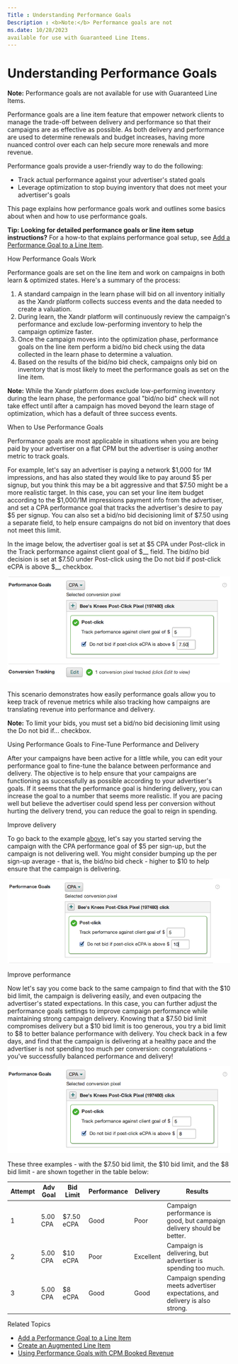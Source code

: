 ```yaml
---
Title : Understanding Performance Goals
Description : <b>Note:</b> Performance goals are not
ms.date: 10/28/2023
available for use with Guaranteed Line Items.
---
```



# Understanding Performance Goals





<b>Note:</b> Performance goals are not
available for use with Guaranteed Line Items.



Performance goals are a line item feature that empower network clients
to manage the trade-off between delivery and performance so that their
campaigns are as effective as possible. As both delivery and performance
are used to determine renewals and budget increases, having more nuanced
control over each can help secure more renewals and more revenue.

Performance goals provide a user-friendly way to do the following:

- Track actual performance against your advertiser's stated goals
- Leverage optimization to stop buying inventory that does not meet your
  advertiser's goals

This page explains how performance goals work and outlines some basics
about when and how to use performance goals.



<b>Tip:</b> **Looking for detailed performance
goals or line item setup instructions?** For a how-to that explains
performance goal setup, see
<a href="add-a-performance-goal-to-a-line-item.md" class="xref">Add a
Performance Goal to a Line Item</a>.



How Performance Goals Work

Performance goals are set on the line item and work on campaigns in both
learn & optimized states. Here's a summary of the process:

1.  A standard campaign in the learn phase will bid on all inventory
    initially as the Xandr platform collects
    success events and the data needed to create a valuation.
2.  During learn, the Xandr platform will
    continuously review the campaign's performance and exclude
    low-performing inventory to help the campaign optimize faster.
3.  Once the campaign moves into the optimization phase, performance
    goals on the line item perform a bid/no bid check using the data
    collected in the learn phase to determine a valuation.
4.  Based on the results of the bid/no bid check, campaigns only bid on
    inventory that is most likely to meet the performance goals as set
    on the line item.


<b>Note:</b> While the
Xandr platform does exclude low-performing
inventory during the learn phase, the performance goal "bid/no bid"
check will not take effect until after a campaign has moved beyond the
learn stage of optimization, which has a default of three success
events.



When to Use Performance Goals

Performance goals are most applicable in situations when you are being
paid by your advertiser on a flat CPM but the advertiser is using
another metric to track goals.

For example, let's say an advertiser is paying a network $1,000 for 1M
impressions, and has also stated they would like to pay around $5 per
signup, but you think this may be a bit aggressive and that $7.50 might
be a more realistic target. In this case, you can set your line item
budget according to the $1,000/1M impressions payment info from the
advertiser, and set a CPA performance goal that tracks the advertiser's
desire to pay $5 per signup. You can also set a bid/no bid decisioning
limit of $7.50 using a separate field, to help ensure campaigns do not
bid on inventory that does not meet this limit.

In the image below, the advertiser goal is set at $5 CPA under
Post-click in the
Track performance against client goal of
$\_\_ field. The bid/no bid decision is set at $7.50 under
Post-click using the
Do not bid if post-click eCPA is above
$\_\_ checkbox.

![PG scenario](media/PG-scenario-a.png)


This scenario demonstrates how easily performance goals allow you to
keep track of revenue metrics while also tracking how campaigns are
translating revenue into performance and delivery.



<b>Note:</b> To limit your bids, you must set
a bid/no bid decisioning limit using the Do
not bid if... checkbox.



Using Performance Goals to Fine-Tune Performance and Delivery

After your campaigns have been active for a little while, you can edit
your performance goal to fine-tune the balance between performance and
delivery. The objective is to help ensure that your campaigns are
functioning as successfully as possible according to your advertiser's
goals. If it seems that the performance goal is hindering delivery, you
can increase the goal to a number that seems more realistic. If you are
pacing well but believe the advertiser could spend less per conversion
without hurting the delivery trend, you can reduce the goal to reign in
spending.

Improve delivery

To go back to the example
<a href="understanding-performance-goals.md#ID-000013b9__ID-000013e5"
class="xref">above</a>, let's say you started serving the campaign with
the CPA performance goal of $5 per sign-up, but the campaign is not
delivering well. You might consider bumping up the per sign-up average -
that is, the bid/no bid check - higher to $10 to help ensure that the
campaign is delivering.

![Trade performance](media/trade-performance-for-delivery.png)

Improve performance

Now let's say you come back to the same campaign to find that with the
$10 bid limit, the campaign is delivering easily, and even outpacing the
advertiser's stated expectations. In this case, you can further adjust
the performance goals settings to improve campaign performance while
maintaining strong campaign delivery. Knowing that a $7.50 bid limit
compromises delivery but a $10 bid limit is too generous, you try a bid
limit to $8 to better balance performance with delivery. You check back
in a few days, and find that the campaign is delivering at a healthy
pace and the advertiser is not spending too much per conversion:
congratulations - you've successfully balanced performance and delivery!

![Trade delivery](media/trade-delivery-for-performance.png)


These three examples - with the $7.50 bid limit, the $10 bid limit, and
the $8 bid limit - are shown together in the table below:

<table class="table">
<thead class="thead">
<tr class="header row">
<th id="ID-000013b9__entry__1" class="entry">Attempt</th>
<th id="ID-000013b9__entry__2" class="entry">Adv Goal</th>
<th id="ID-000013b9__entry__3" class="entry">Bid Limit</th>
<th id="ID-000013b9__entry__4" class="entry">Performance</th>
<th id="ID-000013b9__entry__5" class="entry">Delivery</th>
<th id="ID-000013b9__entry__6" class="entry">Results</th>
</tr>
</thead>
<tbody class="tbody">
<tr class="odd row">
<td class="entry" headers="ID-000013b9__entry__1">1</td>
<td class="entry" headers="ID-000013b9__entry__2">5.00 CPA</td>
<td class="entry" headers="ID-000013b9__entry__3">$7.50 eCPA</td>
<td class="entry" headers="ID-000013b9__entry__4">Good</td>
<td class="entry" headers="ID-000013b9__entry__5">Poor</td>
<td class="entry" headers="ID-000013b9__entry__6">Campaign performance
is good, but campaign delivery should be better.</td>
</tr>
<tr class="even row">
<td class="entry" headers="ID-000013b9__entry__1">2</td>
<td class="entry" headers="ID-000013b9__entry__2">5.00 CPA</td>
<td class="entry" headers="ID-000013b9__entry__3">$10 eCPA</td>
<td class="entry" headers="ID-000013b9__entry__4">Poor</td>
<td class="entry" headers="ID-000013b9__entry__5">Excellent</td>
<td class="entry" headers="ID-000013b9__entry__6">Campaign is
delivering, but advertiser is spending too much.</td>
</tr>
<tr class="odd row">
<td class="entry" headers="ID-000013b9__entry__1">3</td>
<td class="entry" headers="ID-000013b9__entry__2">5.00 CPA</td>
<td class="entry" headers="ID-000013b9__entry__3">$8 eCPA</td>
<td class="entry" headers="ID-000013b9__entry__4">Good</td>
<td class="entry" headers="ID-000013b9__entry__5">Good</td>
<td class="entry" headers="ID-000013b9__entry__6">Campaign spending
meets advertiser expectations, and delivery is also strong.</td>
</tr>
</tbody>
</table>

Related Topics

- <a href="add-a-performance-goal-to-a-line-item.md" class="xref">Add a
  Performance Goal to a Line Item</a>
- <a href="create-an-augmented-line-item-ali.md" class="xref"
  title="You create augmented line items (ALIs) to define your financial relationship with an advertiser, set up targeting for an advertising campaign, and schedule your advertisements to run.">Create
  an Augmented Line Item</a>
- <a href="using-performance-goals-with-cpm-booked-revenue.md"
  class="xref">Using Performance Goals with CPM Booked Revenue</a>




